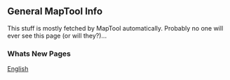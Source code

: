 ## General MapTool Info
This stuff is mostly fetched by MapTool automatically.
Probably no one will ever see this page (or will they?)...


### Whats New Pages
[English](whats-new/whats-new-en.md)
